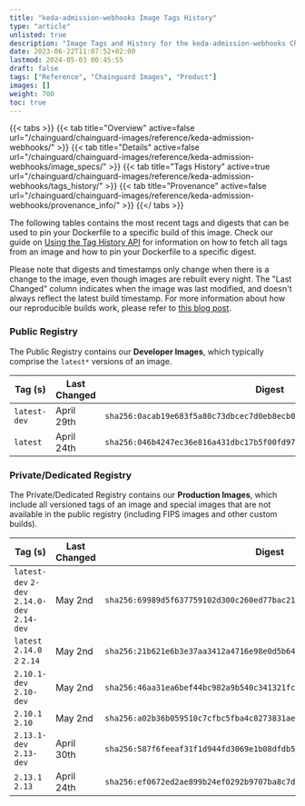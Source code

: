 ```yaml
---
title: "keda-admission-webhooks Image Tags History"
type: "article"
unlisted: true
description: "Image Tags and History for the keda-admission-webhooks Chainguard Image"
date: 2023-06-22T11:07:52+02:00
lastmod: 2024-05-03 00:45:55
draft: false
tags: ["Reference", "Chainguard Images", "Product"]
images: []
weight: 700
toc: true
---
```


{{< tabs >}}
{{< tab title="Overview" active=false url="/chainguard/chainguard-images/reference/keda-admission-webhooks/" >}}
{{< tab title="Details" active=false url="/chainguard/chainguard-images/reference/keda-admission-webhooks/image_specs/" >}}
{{< tab title="Tags History" active=true url="/chainguard/chainguard-images/reference/keda-admission-webhooks/tags_history/" >}}
{{< tab title="Provenance" active=false url="/chainguard/chainguard-images/reference/keda-admission-webhooks/provenance_info/" >}}
{{</ tabs >}}

The following tables contains the most recent tags and digests that can be used to pin your Dockerfile to a specific build of this image. Check our guide on [Using the Tag History API](/chainguard/chainguard-images/using-the-tag-history-api/) for information on how to fetch all tags from an image and how to pin your Dockerfile to a specific digest.

Please note that digests and timestamps only change when there is a change to the image, even though images are rebuilt every night. The "Last Changed" column indicates when the image was last modified, and doesn't always reflect the latest build timestamp. For more information about how our reproducible builds work, please refer to [this blog post](https://www.chainguard.dev/unchained/reproducing-chainguards-reproducible-image-builds).

### Public Registry
The Public Registry contains our **Developer Images**, which typically comprise the `latest*` versions of an image.

| Tag (s)       | Last Changed | Digest                                                                    |
|---------------|--------------|---------------------------------------------------------------------------|
|  `latest-dev` | April 29th   | `sha256:0acab19e683f5a80c73dbcec7d0eb8ecb0a14d216b68f4de5fa0cc70b303dd94` |
|  `latest`     | April 24th   | `sha256:046b4247ec36e816a431dbc17b5f00fd97e09834c22dcda8a0fa99510028152b` |


### Private/Dedicated Registry
The Private/Dedicated Registry contains our **Production Images**, which include all versioned tags of an image and special images that are not available in the public registry (including FIPS images and other custom builds).

| Tag (s)                                       | Last Changed | Digest                                                                    |
|-----------------------------------------------|--------------|---------------------------------------------------------------------------|
|  `latest-dev` `2-dev` `2.14.0-dev` `2.14-dev` | May 2nd      | `sha256:69989d5f637759102d300c260ed77bac213c4ed5d9e98e9c65f3a7d6b08373a3` |
|  `latest` `2.14.0` `2` `2.14`                 | May 2nd      | `sha256:21b621e6b3e37aa3412a4716e98e0d5b64758cc83c0d254c8fdbc9b41d3cc722` |
|  `2.10.1-dev` `2.10-dev`                      | May 2nd      | `sha256:46aa31ea6bef44bc982a9b540c341321fc26291ad7d46181b75f3c2f9d55e143` |
|  `2.10.1` `2.10`                              | May 2nd      | `sha256:a02b36b059510c7cfbc5fba4c8273831ae4223256ec37599b2e425d16f3d497b` |
|  `2.13.1-dev` `2.13-dev`                      | April 30th   | `sha256:587f6feeaf31f1d944fd3069e1b08dfdb51d92696c835c57f286685150d50dcd` |
|  `2.13.1` `2.13`                              | April 24th   | `sha256:ef0672ed2ae899b24ef0292b9707ba8c7d522ebe6aed324d1413b87b93a9d986` |

